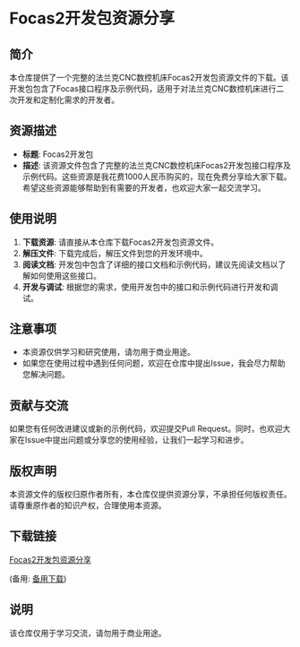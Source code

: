 # Focas2开发包资源分享

## 简介

本仓库提供了一个完整的法兰克CNC数控机床Focas2开发包资源文件的下载。该开发包包含了Focas接口程序及示例代码，适用于对法兰克CNC数控机床进行二次开发和定制化需求的开发者。

## 资源描述

- **标题**: Focas2开发包
- **描述**: 该资源文件包含了完整的法兰克CNC数控机床Focas2开发包接口程序及示例代码。这些资源是我花费1000人民币购买的，现在免费分享给大家下载。希望这些资源能够帮助到有需要的开发者，也欢迎大家一起交流学习。

## 使用说明

1. **下载资源**: 请直接从本仓库下载Focas2开发包资源文件。
2. **解压文件**: 下载完成后，解压文件到您的开发环境中。
3. **阅读文档**: 开发包中包含了详细的接口文档和示例代码，建议先阅读文档以了解如何使用这些接口。
4. **开发与调试**: 根据您的需求，使用开发包中的接口和示例代码进行开发和调试。

## 注意事项

- 本资源仅供学习和研究使用，请勿用于商业用途。
- 如果您在使用过程中遇到任何问题，欢迎在仓库中提出Issue，我会尽力帮助您解决问题。

## 贡献与交流

如果您有任何改进建议或新的示例代码，欢迎提交Pull Request。同时，也欢迎大家在Issue中提出问题或分享您的使用经验，让我们一起学习和进步。

## 版权声明

本资源文件的版权归原作者所有，本仓库仅提供资源分享，不承担任何版权责任。请尊重原作者的知识产权，合理使用本资源。

## 下载链接
[Focas2开发包资源分享](https://pan.quark.cn/s/132d5699087c) 

(备用: [备用下载](https://pan.baidu.com/s/1CamilPXwAkkhgCS-_mOnYA?pwd=1234))

## 说明

该仓库仅用于学习交流，请勿用于商业用途。
